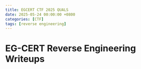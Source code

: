 ```yaml
---
title: EGCERT CTF 2025 QUALS
date: 2025-05-24 00:00:00 +0800
categories: [CTF]
tags: [reverse engineering]
---
```



# EG-CERT Reverse Engineering Writeups


